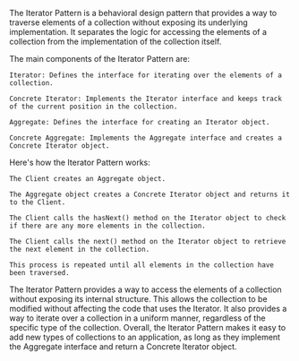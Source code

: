 The Iterator Pattern is a behavioral design pattern that provides a way to traverse elements of a collection without exposing its underlying implementation. It separates the logic for accessing the elements of a collection from the implementation of the collection itself.

The main components of the Iterator Pattern are:

    Iterator: Defines the interface for iterating over the elements of a collection.

    Concrete Iterator: Implements the Iterator interface and keeps track of the current position in the collection.

    Aggregate: Defines the interface for creating an Iterator object.

    Concrete Aggregate: Implements the Aggregate interface and creates a Concrete Iterator object.

Here's how the Iterator Pattern works:

    The Client creates an Aggregate object.

    The Aggregate object creates a Concrete Iterator object and returns it to the Client.

    The Client calls the hasNext() method on the Iterator object to check if there are any more elements in the collection.

    The Client calls the next() method on the Iterator object to retrieve the next element in the collection.

    This process is repeated until all elements in the collection have been traversed.

The Iterator Pattern provides a way to access the elements of a collection without exposing its internal structure. This allows the collection to be modified without affecting the code that uses the Iterator. It also provides a way to iterate over a collection in a uniform manner, regardless of the specific type of the collection. Overall, the Iterator Pattern makes it easy to add new types of collections to an application, as long as they implement the Aggregate interface and return a Concrete Iterator object.


